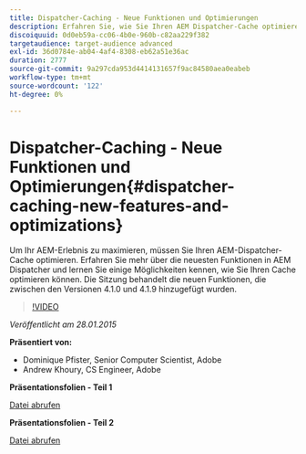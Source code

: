 ```yaml
---
title: Dispatcher-Caching - Neue Funktionen und Optimierungen
description: Erfahren Sie, wie Sie Ihren AEM Dispatcher-Cache optimieren können. Erfahren Sie mehr über die neuesten Funktionen in AEM Dispatcher und lernen Sie einige Möglichkeiten kennen, wie Sie Ihren Cache optimieren können. Die Sitzung behandelt die neuen Funktionen, die zwischen den Versionen 4.1.0 und 4.1.9 hinzugefügt wurden.
discoiquuid: 0d0eb59a-cc06-4b0e-960b-c82aa229f382
targetaudience: target-audience advanced
exl-id: 36d0784e-ab04-4af4-8308-eb62a51e36ac
duration: 2777
source-git-commit: 9a297cda953d4414131657f9ac84580aea0eabeb
workflow-type: tm+mt
source-wordcount: '122'
ht-degree: 0%

---
```


# Dispatcher-Caching - Neue Funktionen und Optimierungen{#dispatcher-caching-new-features-and-optimizations}

Um Ihr AEM-Erlebnis zu maximieren, müssen Sie Ihren AEM-Dispatcher-Cache optimieren. Erfahren Sie mehr über die neuesten Funktionen in AEM Dispatcher und lernen Sie einige Möglichkeiten kennen, wie Sie Ihren Cache optimieren können. Die Sitzung behandelt die neuen Funktionen, die zwischen den Versionen 4.1.0 und 4.1.9 hinzugefügt wurden.

>[!VIDEO](https://video.tv.adobe.com/v/19378/?quality=9)

*Veröffentlicht am 28.01.2015*

**Präsentiert von:**

* Dominique Pfister, Senior Computer Scientist, Adobe
* Andrew Khoury, CS Engineer, Adobe

**Präsentationsfolien - Teil 1**

[Datei abrufen](assets/aemgems-dispatcher-caching-part1-jan-28-2015.pdf)

**Präsentationsfolien - Teil 2**

[Datei abrufen](assets/aemgems-dispatcher-caching-part2-jan-28-2015.pdf)
<!--
[Get back to the Overview](https://helpx.adobe.com/experience-manager/kt/eseminars/gems/aem-index.html)
-->
